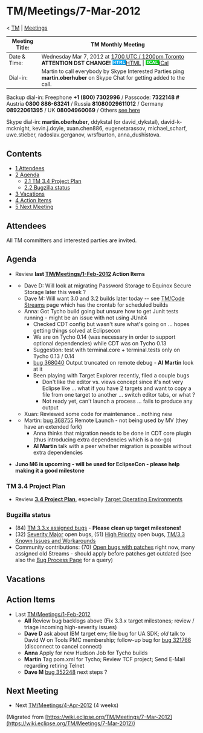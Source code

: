 

TM/Meetings/7-Mar-2012
======================

< [TM](./TM "TM")‎ | [Meetings](./TM/Meetings "TM/Meetings")

| Meeting Title: | **TM Monthly Meeting** |
| --- | --- |
| Date & Time: | Wednesday Mar 7, 2012 at [1700 UTC / 1200pm Toronto](http://www.timeanddate.com/worldclock/fixedtime.html?month=3&day=7&year=2012&hour=17&min=00&sec=0&p1=0) **ATTENTION DST CHANGE!**   ![Html.gif](./images/Html.gif)[HTML](http://www.google.com/calendar/embed?src=vn70im36r00qeusu8nme50cils@group.calendar.google.com&ctz=Canada/Toronto) \| ![Ical.gif](./images/Ical.gif)[iCal](http://www.google.com/calendar/ical/vn70im36r00qeusu8nme50cils@group.calendar.google.com/public/basic.ics) |
| Dial-in: | Martin to call everybody by Skype   Interested Parties ping **martin.oberhuber** on Skype Chat for getting added to the call. |

Backup dial-in: Freephone **+1 (800) 7302996** / Passcode: **7322148 #**  
Austria **0800 886-63241** / Russia **81080029611012** / Germany **08922061395** / UK **08004960069** / Others [see here](https://conf.cfer.com/?comp_id=18374&sp_id=154&ac=7322148&an=080088663241%20&login=true&startview=gos)

Skype dial-in: **martin.oberhuber**, ddykstal (or david\_dykstal), david-k-mcknight, kevin.j.doyle, xuan.chen886, eugenetarassov, michael\_scharf, uwe.stieber, radoslav.gerganov, wrsfburton, anna_dushistova.  

Contents
--------

*   [1 Attendees](#Attendees)
*   [2 Agenda](#Agenda)
    *   [2.1 TM 3.4 Project Plan](#TM-3.4-Project-Plan)
    *   [2.2 Bugzilla status](#Bugzilla-status)
*   [3 Vacations](#Vacations)
*   [4 Action Items](#Action-Items)
*   [5 Next Meeting](#Next-Meeting)

Attendees
---------

All TM committers and interested parties are invited.

  

Agenda
------

*   Review **last [TM/Meetings/1-Feb-2012](./TM/Meetings/1-Feb-2012 "TM/Meetings/1-Feb-2012") Action Items**

*   *   Dave D: Will look at migrating Password Storage to Equinox Secure Storage later this week ?
    *   Dave M: Will want 3.0 and 3.2 builds later today -- see [TM/Code Streams](./TM/Code_Streams "TM/Code Streams") page which has the crontab for scheduled builds
    *   Anna: Got Tycho build going but unsure how to get Junit tests running - might be an issue with not using JUnit4
        *   Checked CDT config but wasn't sure what's going on ... hopes getting things solved at Eclipsecon
        *   We are on Tycho 0.14 (was necessary in order to support optional dependencies) while CDT was on Tycho 0.13
        *   Suggestion: test with terminal.core + terminal.tests only on Tycho 0.13 / 0.14
        *   [bug 368040](https://bugs.eclipse.org/bugs/show_bug.cgi?id=368040) Output truncated on remote debug - **AI Martin** look at it
        *   Been playing with Target Explorer recently, filed a couple bugs
            *   Don't like the editor vs. views concept since it's not very Eclipse like ... what if you have 2 targets and want to copy a file from one target to another ... switch editor tabs, or what ?
            *   Not ready yet, can't launch a process ... fails to produce any output
    *   Xuan: Reviewed some code for maintenance .. nothing new

*   *   Martin: [bug 368755](https://bugs.eclipse.org/bugs/show_bug.cgi?id=368755) Remote Launch - not being used by MV (they have an extended fork)
        *   Anna thinks that migration needs to be done in CDT core plugin (thus introducing extra dependencies which is a no-go)
        *   **AI Martin** talk with a peer whether migration is possible without extra dependencies

*   **Juno M6 is upcoming - will be used for EclipseCon - please help making it a good milestone**

### TM 3.4 Project Plan

*   Review **[3.4 Project Plan](https://www.eclipse.org/projects/project-plan.php?planurl=https://www.eclipse.org/tm/development/tm_plan_3_4.xml)**, especially [Target Operating Environments](https://www.eclipse.org/projects/project-plan.php?planurl=https://www.eclipse.org/tm/development/tm_plan_3_4.xml#target_environments)

  

### Bugzilla status

*   (84) [TM 3.3.x assigned bugs](https://bugs.eclipse.org/bugs/buglist.cgi?field0-0-0=target_milestone;query_format=advanced;bug_status=UNCONFIRMED;bug_status=NEW;bug_status=ASSIGNED;bug_status=REOPENED;type0-0-0=substring;value0-0-0=3.3;product=Target%20Management) \- **Please clean up target milestones!**
*   (32) [Severity Major](https://bugs.eclipse.org/bugs/buglist.cgi?query_format=advanced&product=Target+Management&bug_status=UNCONFIRMED&bug_status=NEW&bug_status=ASSIGNED&bug_status=REOPENED&bug_severity=blocker&bug_severity=critical&bug_severity=major&cmdtype=doit) open bugs, (51) [High Priority](https://bugs.eclipse.org/bugs/buglist.cgi?query_format=advanced&product=Target+Management&bug_status=UNCONFIRMED&bug_status=NEW&bug_status=ASSIGNED&bug_status=REOPENED&cmdtype=doit&field0-0-0=priority&type0-0-0=regexp&value0-0-0=P%5B12%5D&field0-0-1=bug_severity&type0-0-1=regexp&value0-0-1=blocker%7Ccritical%7Cmajor) open bugs, [TM/3.3 Known Issues and Workarounds](./TM/3.3_Known_Issues_and_Workarounds "TM/3.3 Known Issues and Workarounds")
*   Community contributions: (70) [Open bugs with patches](https://bugs.eclipse.org/bugs/buglist.cgi?query_format=advanced&product=Target+Management&bug_status=UNCONFIRMED&bug_status=NEW&bug_status=ASSIGNED&bug_status=REOPENED&cmdtype=doit&field0-0-0=attachments.ispatch&type0-0-0=equals&value0-0-0=1) right now, many assigned old Streams - should apply before patches get outdated (see also the [Bug Process Page](https://www.eclipse.org/dsdp/tm/development/bug_process.php) for a query)

  

Vacations
---------

Action Items
------------

*   Last [TM/Meetings/1-Feb-2012](./TM/Meetings/1-Feb-2012 "TM/Meetings/1-Feb-2012")
    *   **All** Review bug backlogs above (Fix 3.3.x target milestones; review / triage incoming high-severity issues)
    *   **Dave D** ask about IBM target env; file bug for UA SDK; _old_ talk to David W on Tools PMC membership; follow-up bug for [bug 321766](https://bugs.eclipse.org/bugs/show_bug.cgi?id=321766) (disconnect to cancel connect)
    *   **Anna** Apply for new Hudson Job for Tycho builds
    *   **Martin** Tag pom.xml for Tycho; Review TCF project; Send E-Mail regarding retiring Telnet
    *   **Dave M** [bug 352248](https://bugs.eclipse.org/bugs/show_bug.cgi?id=352248) next steps ?

  

Next Meeting
------------

*   Next [TM/Meetings/4-Apr-2012](./TM/Meetings/4-Apr-2012 "TM/Meetings/4-Apr-2012") (4 weeks)


(Migrated from [https://wiki.eclipse.org/TM/Meetings/7-Mar-2012](https://wiki.eclipse.org/TM/Meetings/7-Mar-2012))